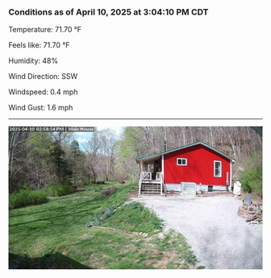 ### Conditions as of April 10, 2025 at 3:04:10 PM CDT 

Temperature: 71.70 &deg;F

Feels like: 71.70 &deg;F

Humidity: 48%

Wind Direction: SSW

Windspeed: 0.4 mph

Wind Gust: 1.6 mph

---

<img src="./images/latest.jpeg"/>

